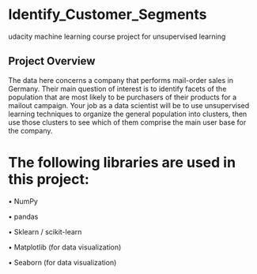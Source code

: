 # Identify_Customer_Segments
udacity machine learning course project for unsupervised learning

## Project Overview
The data here concerns a company that performs mail-order sales in Germany. Their main question of interest is to identify facets of the population that are most likely to be purchasers of their products for a mailout campaign. Your job as a data scientist will be to use unsupervised learning techniques to organize the general population into clusters, then use those clusters to see which of them comprise the main user base for the company.

# The following libraries are used in this project:

• NumPy

• pandas

• Sklearn / scikit-learn

• Matplotlib (for data visualization)

• Seaborn (for data visualization)
